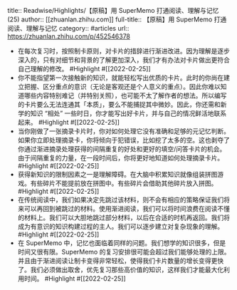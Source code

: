 title:: Readwise/Highlights/【原稿】用 SuperMemo 打通阅读、理解与记忆 (25)
author:: [[zhuanlan.zhihu.com]]
full-title:: 【原稿】用 SuperMemo 打通阅读、理解与记忆
category:: #articles
url:: https://zhuanlan.zhihu.com/p/452546378

- 在每次复习时，按照制卡原则，对卡片的措辞进行渐进改进。因为理解是逐步深入的，只有对细节和背景的了解更加深入，我们才有办法对卡片做出更符合自己理解的修改。 #Highlight #[[2022-02-25]]
- 你不能指望第一次接触新的知识，就能轻松写出优质的卡片。此时的你尚在建立把握、区分重点的意识（无论是客观还是个人意义的重点）。因此你难以知道哪些内容特别难记（并特别关照），也可能不太了解作者的想法。所以编写的卡片要么无法连通其「本质」，要么不能捕捉其中微妙。因此，你还需和新学的知识 “相处” 一些时日，你才能写出好卡片，并与自己的情况鲜活地联系起来。 #Highlight #[[2022-02-25]]
- 当你刚做了一张摘录卡片时，你对如何处理它没有准确和足够的元记忆判断。如果你立即处理摘录卡，你将倾向于犯错误，比如挖了太多的空。这也剥夺了你通过渐进摘录处理获得的间隔重复的好处和更好的填空/问答卡片的机会。由于间隔重复的力量，在一段时间后，你将更好地知道如何处理摘录卡片。 #Highlight #[[2022-02-25]]
- 获得新知识的限制因素之一是理解障碍。在大脑中积累知识就像组装拼图游戏。有些碎片不能提前放在拼图中。有些碎片会借助其他碎片放入拼图。 #Highlight #[[2022-02-25]]
- 在传统阅读中，我们如果决定先跳过该材料，则不会有相应的策略保证我们将来可以再回到被跳过的材料。使用渐进阅读，我们可以将时间浪费在阅读不懂的材料上。我们可以大胆地跳过部分材料，以后在合适的时机再返回。我们将成为有意识的知识构建过程的主人。我们可以逐步建立对复杂现象的理解。 #Highlight #[[2022-02-25]]
- 在 SuperMemo 中，记忆也面临着同样的问题。我们想学的知识很多，但是时间又很有限。SuperMemo 的复习安排很可能会超过我们能够处理的上限。并且由于渐进阅读让制卡变得非常轻松，使得我们卡片数量的增长变得更快了。我们必须做出取舍，优先复习那些高价值的知识，这样我们才能最大化利用时间。 #Highlight #[[2022-02-25]]